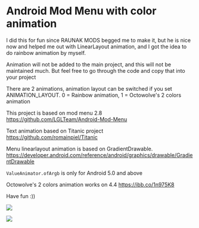 # Android Mod Menu with color animation
I did this for fun since RAUNAK MODS begged me to make it, but he is nice now and helped me out with LinearLayout animation, and I got the idea to do rainbow animation by myself.

Animation will not be added to the main project, and this will not be maintained much. But feel free to go through the code and copy that into your project

There are 2 animations, animation layout can be switched if you set ANIMATION_LAYOUT. 0 = Rainbow animation, 1 = Octowolve's 2 colors animation

This project is based on mod menu 2.8 https://github.com/LGLTeam/Android-Mod-Menu

Text animation based on Titanic project https://github.com/romainpiel/Titanic

Menu linearlayout animation is based on GradientDrawable. https://developer.android.com/reference/android/graphics/drawable/GradientDrawable

`ValueAnimator.ofArgb` is only for Android 5.0 and above

Octowolve's 2 colors animation works on 4.4 https://ibb.co/1n975K8

Have fun :))

![](demo.gif)

![](demo2.gif)
